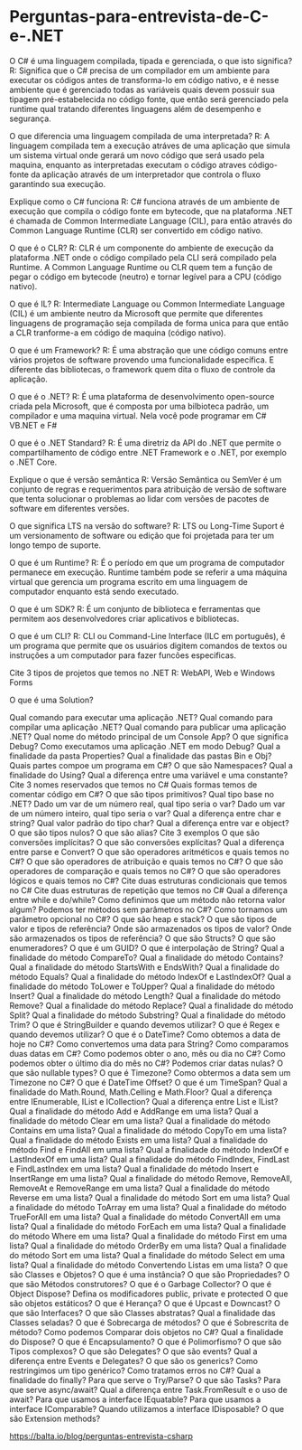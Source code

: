 # Perguntas-para-entrevista-de-C-e-.NET

O C# é uma linguagem compilada, tipada e gerenciada, o que isto significa?
    R: Significa que o C# precisa de um compilador em um ambiente para executar os códigos antes de transforma-lo em código nativo, e é nesse ambiente que é gerenciado todas as        variáveis quais devem possuir sua tipagem pré-estabelecida no código fonte, que então será gerenciado pela runtime qual tratando diferentes linguagens além de desempenho       e segurança.
        
O que diferencia uma linguagem compilada de uma interpretada?
    R: A linguagem compilada tem a execução atráves de uma aplicação que simula um sistema virtual onde gerará um novo código que será usado pela maquina, enquanto as                  interpretadas executam o código atraves código-fonte da aplicação através de um interpretador que controla o fluxo garantindo sua execução.
    
Explique como o C# funciona
    R: C# funciona através de um ambiente de execução que compila o código fonte em bytecode, que na plataforma .NET é chamada de Common Intermediate Language (CIL), para então        através do Common Language Runtime (CLR) ser convertido em código nativo.
    
O que é o CLR?
    R: CLR é um componente do ambiente de execução da plataforma .NET onde o código compilado pela CLI será compilado pela Runtime. A Common Language Runtime ou CLR quem tem a         função de pegar o código em bytecode (neutro) e tornar legível para a CPU (código nativo). 
    
O que é IL?
    R: Intermediate Language ou Common Intermediate Language (CIL) é um ambiente neutro da Microsoft que permite que diferentes linguagens de programação seja compilada de             forma unica para que então a CLR tranforme-a em código de maquina (código nativo).
    
O que é um Framework?
    R: É uma abstração que une código comuns entre vários projetos de software provendo uma funcionalidade específica. E diferente das bibliotecas, o framework quem dita o             fluxo de controle da aplicação.
    
O que é o .NET?
    R: É uma plataforma de desenvolvimento open-source criada pela Microsoft, que é composta por uma bilbioteca padrão, um compilador e uma maquina virtual. Nela você pode         programar em C# VB.NET e F#
    
O que é o .NET Standard?
    R: É uma diretriz da API do .NET que permite o compartilhamento de código entre .NET Framework e o .NET, por exemplo o .NET Core.
    
Explique o que é versão semântica
    R: Versão Semântica ou SemVer é um conjunto de regras e requerimentos para atribuição de versão de software que tenta solucionar o problemas ao lidar com versões de pacotes    de software em diferentes versões.
    
O que significa LTS na versão do software?
    R: LTS ou Long-Time Suport é um versionamento de software ou edição que foi projetada para ter um longo tempo de suporte.
    
O que é um Runtime?
    R: É o período em que um programa de computador permanece em execução. Runtime também pode se referir a uma máquina virtual que gerencia um programa escrito em uma             linguagem de computador enquanto está sendo executado.
    
O que é um SDK?
    R: É um conjunto de biblioteca e ferramentas que permitem aos desenvolvedores criar aplicativos e bibliotecas.
    
O que é um CLI?
    R: CLI ou Command-Line Interface (ILC em português), é um programa que permite que os usuários digitem comandos de textos ou instruções a um computador para fazer funcões      especificas.
    
Cite 3 tipos de projetos que temos no .NET
    R: WebAPI, Web e Windows Forms
    
O que é uma Solution?

Qual comando para executar uma aplicação .NET?
Qual comando para compilar uma aplicação .NET?
Qual comando para publicar uma aplicação .NET?
Qual nome do método principal de um Console App?
O que significa Debug?
Como executamos uma aplicação .NET em modo Debug?
Qual a finalidade da pasta Properties?
Qual a finalidade das pastas Bin e Obj?
Quais partes compoe um programa em C#?
O que são Namespaces?
Qual a finalidade do Using?
Qual a diferença entre uma variável e uma constante?
Cite 3 nomes reservados que temos no C#
Quais formas temos de comentar código em C#?
O que são tipos primitivos?
Qual tipo base no .NET?
Dado um var de um número real, qual tipo seria o var?
Dado um var de um número inteiro, qual tipo seria o var?
Qual a diferença entre char e string?
Qual valor padrão do tipo char?
Qual a diferença entre var e object?
O que são tipos nulos?
O que são alias? Cite 3 exemplos
O que são conversões implícitas?
O que são conversões explícitas?
Qual a diferença entre parse e Convert?
O que são operadores aritméticos e quais temos no C#?
O que são operadores de atribuição e quais temos no C#?
O que são operadores de comparação e quais temos no C#?
O que são operadores lógicos e quais temos no C#?
Cite duas estruturas condicionais que temos no C#
Cite duas estruturas de repetição que temos no C#
Qual a diferença entre while e do/while?
Como definimos que um método não retorna valor algum?
Podemos ter métodos sem parâmetros no C#?
Como tornamos um parâmetro opcional no C#?
O que são heap e stack?
O que são tipos de valor e tipos de referência?
Onde são armazenados os tipos de valor?
Onde são armazenados os tipos de referência?
O que são Structs?
O que são enumeradores?
O que é um GUID?
O que é interpolação de String?
Qual a finalidade do método CompareTo?
Qual a finalidade do método Contains?
Qual a finalidade do método StartsWith e EndsWith?
Qual a finalidade do método Equals?
Qual a finalidade do método IndexOf e LastIndexOf?
Qual a finalidade do método ToLower e ToUpper?
Qual a finalidade do método Insert?
Qual a finalidade do método Length?
Qual a finalidade do método Remove?
Qual a finalidade do método Replace?
Qual a finalidade do método Split?
Qual a finalidade do método Substring?
Qual a finalidade do método Trim?
O que é StringBuilder e quando devemos utilizar?
O que é Regex e quando devemos utilizar?
O que é o DateTime?
Como obtemos a data de hoje no C#?
Como convertemos uma data para String?
Como comparamos duas datas em C#?
Como podemos obter o ano, mês ou dia no C#?
Como podemos obter o último dia do mês no C#?
Podemos criar datas nulas?
O que são nullable types?
O que é Timezone?
Como obtermos a data sem um Timezone no C#?
O que é DateTime Offset?
O que é um TimeSpan?
Qual a finalidade do Math.Round, Math.Celling e Math.Floor?
Qual a diferença entre IEnumerable, IList e ICollection?
Qual a diferença entre List e IList?
Qual a finalidade do método Add e AddRange em uma lista?
Qual a finalidade do método Clear em uma lista?
Qual a finalidade do método Contains em uma lista?
Qual a finalidade do método CopyTo em uma lista?
Qual a finalidade do método Exists em uma lista?
Qual a finalidade do método Find e FindAll em uma lista?
Qual a finalidade do método IndexOf e LastIndexOf em uma lista?
Qual a finalidade do método FindIndex, FindLast e FindLastIndex em uma lista?
Qual a finalidade do método Insert e InsertRange em uma lista?
Qual a finalidade do método Remove, RemoveAll, RemoveAt e RemoveRange em uma lista?
Qual a finalidade do método Reverse em uma lista?
Qual a finalidade do método Sort em uma lista?
Qual a finalidade do método ToArray em uma lista?
Qual a finalidade do método TrueForAll em uma lista?
Qual a finalidade do método ConvertAll em uma lista?
Qual a finalidade do método ForEach em uma lista?
Qual a finalidade do método Where em uma lista?
Qual a finalidade do método First em uma lista?
Qual a finalidade do método OrderBy em uma lista?
Qual a finalidade do método Sort em uma lista?
Qual a finalidade do método Select em uma lista?
Qual a finalidade do método Convertendo Listas em uma lista?
O que são Classes e Objetos?
O que é uma instância?
O que são Propriedades?
O que são Métodos construtores?
O que é o Garbage Collector?
O que é Object Dispose?
Defina os modificadores public, private e protected
O que são objetos estáticos?
O que é Herança?
O que é Upcast e Downcast?
O que são Interfaces?
O que são Classes abstratas?
Qual a finalidade das Classes seladas?
O que é Sobrecarga de métodos?
O que é Sobrescrita de método?
Como podemos Comparar dois objetos no C#?
Qual a finalidade do Dispose?
O que é Encapsulamento?
O que é Polimorfismo?
O que são Tipos complexos?
O que são Delegates?
O que são events?
Qual a diferença entre Events e Delegates?
O que são os generics?
Como restringimos um tipo genérico?
Como tratamos erros no C#?
Qual a finalidade do finally?
Para que serve o Try/Parse?
O que são Tasks?
Para que serve async/await?
Qual a diferença entre Task.FromResult e o uso de await?
Para que usamos a interface IEquatable?
Para que usamos a interface IComparable?
Quando utilizamos a interface IDisposable?
O que são Extension methods?

https://balta.io/blog/perguntas-entrevista-csharp
